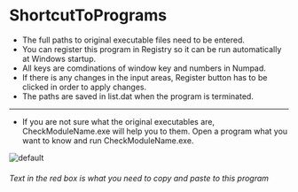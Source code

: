 # ShortcutToPrograms

- The full paths to original executable files need to be entered.
- You can register this program in Registry so it can be run automatically at Windows startup.
- All keys are comdinations of window key and numbers in Numpad.
- If there is any changes in the input areas, Register button has to be clicked in order to apply changes.
- The paths are saved in list.dat when the program is terminated.

---
- If you are not sure what the original executables are, CheckModuleName.exe will help you to them.
  Open a program what you want to know and run CheckModuleName.exe.
 

![default](https://user-images.githubusercontent.com/25515692/45377147-95628980-b5ae-11e8-8eef-7f8ef174b28c.JPG)
###### *Text in the red box is what you need to copy and paste to this program*
